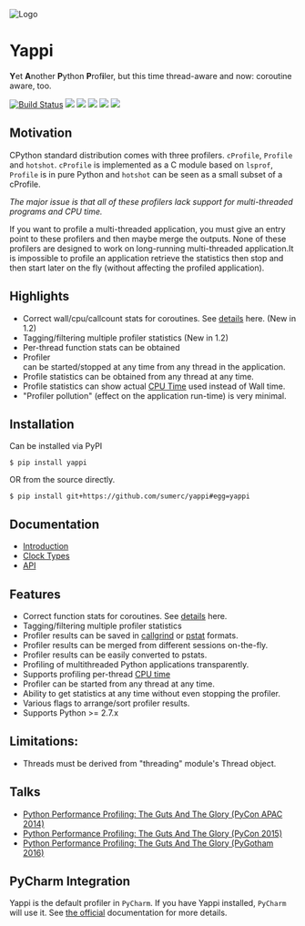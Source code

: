 ![Logo](https://i.imgur.com/xxmgGmn.png)
# Yappi
**Y**et **A**nother **P**ython **P**rof**i**ler, but this time thread-aware and now: coroutine aware, too.

[![Build Status](https://www.travis-ci.org/sumerc/yappi.svg?branch=master)](https://www.travis-ci.org/sumerc/yappi)
![](https://img.shields.io/pypi/v/yappi.svg)
![](https://img.shields.io/pypi/dw/yappi.svg)
![](https://img.shields.io/pypi/pyversions/yappi.svg)
![](https://img.shields.io/github/last-commit/sumerc/yappi.svg)
![](https://img.shields.io/github/license/sumerc/yappi.svg)


## Motivation

CPython standard distribution comes with three profilers. `cProfile`, `Profile` and `hotshot`. 
`cProfile` is implemented as a C module based on `lsprof`, `Profile` is in pure Python and 
`hotshot` can be seen as a small subset of a cProfile. 

*The major issue is that all of these profilers lack support for multi-threaded programs and CPU time.*

If you want to profile a  multi-threaded application, you must give an entry point to these profilers and then maybe merge 
the outputs. None of these profilers are designed to work on long-running multi-threaded application.It is impossible to profile an application retrieve the statistics then stop and then start later on the fly (without affecting the profiled
application). 

## Highlights
- Correct wall/cpu/callcount stats for coroutines. See [details](doc/api.md#coroutine_profiling) here. (New in 1.2)
- Tagging/filtering multiple profiler statistics (New in 1.2)
- Per-thread function stats can be obtained
- Profiler can be started/stopped at any time from any thread in the application.
- Profile statistics can be obtained from any thread at any time.
- Profile statistics can show actual [CPU Time](http://en.wikipedia.org/wiki/CPU_time) used instead of Wall time.
- "Profiler pollution" (effect on the application run-time) is very minimal.

## Installation

Can be installed via PyPI

```
$ pip install yappi
```

OR from the source directly.

```
$ pip install git+https://github.com/sumerc/yappi#egg=yappi
```

## Documentation

- [Introduction](https://github.com/sumerc/yappi/blob/master/doc/introduction.md)
- [Clock Types](https://github.com/sumerc/yappi/blob/master/doc/clock_types.md)
- [API](https://github.com/sumerc/yappi/blob/master/doc/api.md)

## Features
- Correct function stats for coroutines. See [details](doc/api.md#coroutine_profiling) here.
- Tagging/filtering multiple profiler statistics
- Profiler results can be saved in [callgrind](http://valgrind.org/docs/manual/cl-format.html) or [pstat](http://docs.python.org/3.4/library/profile.html#pstats.Stats) formats. 
- Profiler results can be merged from different sessions on-the-fly.
- Profiler results can be easily converted to pstats.
- Profiling of multithreaded Python applications transparently.
- Supports profiling per-thread [CPU time](http://en.wikipedia.org/wiki/CPU_time)
- Profiler can be started from any thread at any time.
- Ability to get statistics at any time without even stopping the profiler.
- Various flags to arrange/sort profiler results.
- Supports Python >= 2.7.x

## Limitations:
* Threads must be derived from "threading" module's Thread object.

## Talks

- [Python Performance Profiling: The Guts And The Glory (PyCon APAC 2014)](https://www.youtube.com/watch?v=BOKcZjI5zME)
- [Python Performance Profiling: The Guts And The Glory (PyCon 2015)](https://www.youtube.com/watch?v=4uJWWXYHxaM)
- [Python Performance Profiling: The Guts And The Glory (PyGotham 2016)](https://www.youtube.com/watch?v=EJ87Kfzvnbs)

## PyCharm Integration

Yappi is the default profiler in `PyCharm`. If you have Yappi installed, `PyCharm` will use it. See [the official](https://www.jetbrains.com/help/pycharm/profiler.html) documentation for more details.

